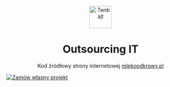 <p align="center">
  <a href="https://www.tenbajt.pl">
    <img alt="Tenbajt" src="https://www.tenbajt.pl/images/github-logo.svg" height="60" />
  </a>
</p>
<h1 align="center">
  Outsourcing IT
</h1>

<p align="center">
  Kod źródłowy strony internetowej <a href="https://www.mlekoodkrowy.pl">mlekoodkrowy.pl</a>
</p>

[<img src="https://www.gatsbyjs.com/deploynow.svg" alt="Zamów własny projekt">](https://www.tenbajt.pl)
